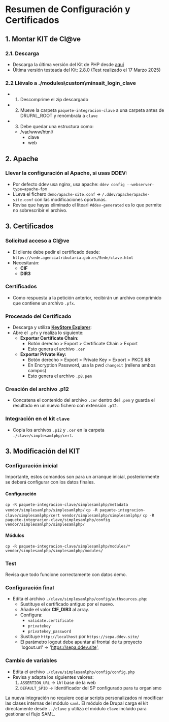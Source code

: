 # Resumen de Configuración y Certificados

## 1. Montar KIT de Cl@ve

### 2.1. Descarga
- Descarga la última versión del Kit de PHP desde [aquí](https://administracionelectronica.gob.es/ctt/verPestanaDescargas.htm?idIniciativa=clave)
- Última versión testeada del Kit: 2.8.0 (Test realizado el 17 Marzo 2025)

### 2.2 Llévalo a ./modules\custom\minsait_login_clave
- 1. Descomprime el zip descargado
- 2. Mueve la carpeta `paquete-integracion-clave` a una carpeta antes de DRUPAL_ROOT y renómbrala a `clave`
- 3. Debe quedar una estructura como:
  - /var/www/html/
    - clave
    - web

## 2. Apache
### Llevar la configuración al Apache, si usas DDEV:
- Por defecto ddev usa nginx, usa apache: `ddev config --webserver-type=apache-fpm`
- LLeva el fichero `demo/apache-site.conf` -> `/.ddev/apache/apache-site.conf` con las modificaciones oportunas.
- Revisa que hayas eliminado el litearl `#ddev-generated` es lo que permite no sobrescribir el archivo.

## 3. Certificados

### Solicitud acceso a Cl@ve
- El cliente debe pedir el certificado desde:  
  `https://sede.agenciatributaria.gob.es/Sede/clave.html`
- Necesitarán:
  - **CIF**
  - **DIR3**

### Certificados
- Como respuesta a la petición anterior, recibirán un archivo comprimido que contiene un archivo `.pfx`.

### Procesado del Certificado
- Descarga y utiliza **[KeyStore Explorer](https://keystore-explorer.org/downloads.html)**:
- Abre el `.pfx` y realiza lo siguiente:
  - **Exportar Certificate Chain:**
    - Botón derecho > Export > Certificate Chain > Export  
    - Esto genera el archivo `.cer`
  - **Exportar Private Key:**
    - Botón derecho > Export > Private Key > Export > PKCS #8  
    - En Encryption Password, usa la pwd `changeit` (rellena ambos campos)  
    - Esto genera el archivo `.p8.pem`

### Creación del archivo .p12
- Concatena el contenido del archivo `.cer` dentro del `.pem` y guarda el resultado en un nuevo fichero con extensión `.p12`.

### Integración en el kit `clave`
- Copia los archivos `.p12` y `.cer` en la carpeta `./clave/simplesamlphp/cert`.

## 3. Modificación del KIT
### Configuración inicial

Importante, estos comandos son para un arranque inicial, posteriormente se deberá configurar con los datos finales.

#### Configuración
`cp -R paquete-integracion-clave/simplesamlphp/metadata vendor/simplesamlphp/simplesamlphp/`
`cp -R paquete-integracion-clave/simplesamlphp/cert vendor/simplesamlphp/simplesamlphp/`
`cp -R paquete-integracion-clave/simplesamlphp/config vendor/simplesamlphp/simplesamlphp/`
#### Módulos
`cp -R paquete-integracion-clave/simplesamlphp/modules/* vendor/simplesamlphp/simplesamlphp/modules/`

### Test
Revisa que todo funcione correctamente con datos demo.

### Configuración final
- Edita el archivo `./clave/simplesamlphp/config/authsources.php`:
  - Sustituye el certificado antiguo por el nuevo.
  - Añade el valor **CIF_DIR3** al array.
  - Configura:
    - `validate.certificate`
    - `privatekey`
    - `privatekey_password`
  - Sustituye `http://localhost` por `https://sepa.ddev.site/`
  - El parámetro logout debe apuntar al frontal de tu proyecto
    'logout.url' => 'https://sepa.ddev.site',

### Cambio de variables
- Edita el archivo `./clave/simplesamlphp/config/config.php`
- Revisa y adapta los siguientes valores:
    1. `ASSERTION_URL` -> Url base de la web
    2. `DEFAULT_SPID` -> Identificador del SP configurado para tu organismo

La nueva integración no requiere copiar scripts personalizados ni modificar las clases internas del módulo `saml`. El módulo de Drupal carga el kit directamente desde `../clave` y utiliza el módulo `clave` incluido para gestionar el flujo SAML.
